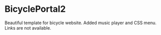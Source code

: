 # BicyclePortal2
Beautiful template for bicycle website. Added music player and CSS menu. Links are not available. 
